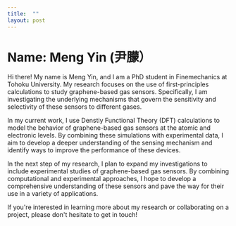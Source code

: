 ```yaml
---
title:  ""
layout: post
---
```

# Name: Meng Yin (尹朦）

Hi there! My name is Meng Yin, and I am a PhD student in Finemechanics at Tohoku University. My research focuses on the use of first-principles calculations to study graphene-based gas sensors. Specifically, I am investigating the underlying mechanisms that govern the sensitivity and selectivity of these sensors to different gases.


In my current work, I use Denstiy Functional Theory (DFT) calculations to model the behavior of graphene-based gas sensors at the atomic and electronic levels. By combining these simulations with experimental data, I aim to develop a deeper understanding of the sensing mechanism and identify ways to improve the performance of these devices.


In the next step of my research, I plan to expand my investigations to include experimental studies of graphene-based gas sensors. By combining computational and experimental approaches, I hope to develop a comprehensive understanding of these sensors and pave the way for their use in a variety of applications.


If you're interested in learning more about my research or collaborating on a project, please don't hesitate to get in touch!







